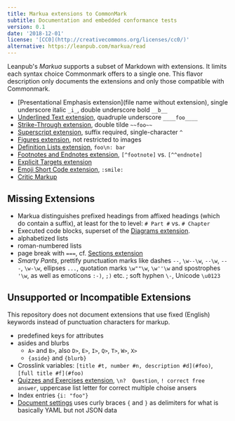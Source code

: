```yaml
---
title: Markua extensions to CommonMark
subtitle: Documentation and embedded conformance tests
version: 0.1
date: '2018-12-01'
license: '[CC0](http://creativecommons.org/licenses/cc0/)'
alternative: https://leanpub.com/markua/read
---
```


Leanpub's _Markua_ supports a subset of Markdown with extensions. It limits each syntax choice Commonmark offers to a single one. This flavor description only documents the extensions and only those compatible with Commonmark.

- [Presentational Emphasis extension](file name without extension), single underscore italic `_i_`, double underscore bold `__b__`
- [Underlined Text extension](underline), quadruple underscore `____foo____`
- [Strike-Through extension](strikethrough), double tilde `~~foo~~`
- [Superscript extension](superscript), suffix required, single-character `^` 
- [Figures extension](figure), not restricted to images
- [Definition Lists extension](definition-list), `foo\n: bar`
- [Footnotes and Endnotes extension](footnote), `[^footnote]` vs. `[^^endnote]`
- [Explicit Targets extension](explicit-target)
- [Emoji Short Code extension](shortcode), `:smile:`
- [Critic Markup](critic-markup)

## Missing Extensions

- Markua distinguishes prefixed headings from affixed headings (which do contain a suffix), at least for the to level:
  `# Part #` vs. `# Chapter`
- Executed code blocks, superset of the [Diagrams extension](diagram).
- alphabetized lists
- roman-numbered lists
- page break with `===`, cf. [Sections extension](section)
- _Smarty Pants_, prettify punctuation marks like dashes `--`, `\w--\w`, `--\w`, `---`, `\w-\w`, ellipses `...`, quotation marks `\w""\w`, `\w''\w` and spostrophes `'\w`, as well as emoticons `:-)`, `;)` etc. ; soft hyphen `\-`, Unicode `\u0123`

Unsupported or Incompatible Extensions
----------------------

This repository does not document extensions that use fixed (English) keywords instead of punctuation characters for markup.

- predefined keys for attributes
- asides and blurbs
  - `A>` and `B>`, also `D>`, `E>`, `I>`, `Q>`, `T>`, `W>`, `X>`
  - `{aside}` and `{blurb}`
- Crosslink variables: `[title #t, number #n, description #d](#foo)`, `[full title #f](#foo)`
- [Quizzes and Exercises extension](quiz), `\n?  Question`, `! correct free answer`, uppercase list letter for correct multiple choise ansers
- Index entries `{i: "foo"}`
- [Document settings](document-metadata) uses curly braces `{` and `}` as delimiters for what is basically YAML but not JSON data

